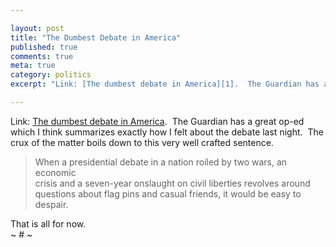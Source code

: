 ```yaml
---

layout: post
title: "The Dumbest Debate in America"
published: true
comments: true
meta: true
category: politics
excerpt: "Link: [The dumbest debate in America][1].  The Guardian has a great op-ed which I think summarizes exactly how I felt about the debate last night.  The crux of the matter boils down to this very well crafted sentence."

---
```


Link: [The dumbest debate in America][1].  The Guardian has a great op-ed which I think summarizes exactly how I felt about the debate last night.  The crux of the matter boils down to this very well crafted sentence.

 [1]: http://commentisfree.guardian.co.uk/niall_stanage/2008/04/the_dumbest_debate_in_america.html "The dumbest debate in America? | Comment is free"

> When a presidential debate in a nation roiled by two wars, an economic  
> crisis and a seven-year onslaught on civil liberties revolves around  
> questions about flag pins and casual friends, it would be easy to  
> despair.

That is all for now.  
~ # ~